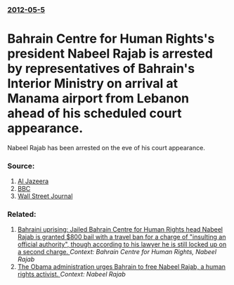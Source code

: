 ### [2012-05-5](/news/2012/05/5/index.md)

# Bahrain Centre for Human Rights's president Nabeel Rajab is arrested by representatives of Bahrain's Interior Ministry on arrival at Manama airport from Lebanon ahead of his scheduled court appearance. 

Nabeel Rajab has been arrested on the eve of his court appearance.


### Source:

1. [Al Jazeera](http://www.aljazeera.com/news/middleeast/2012/05/20125520402817287.html)
2. [BBC](http://www.bbc.co.uk/news/world-middle-east-17967253)
3. [Wall Street Journal](http://online.wsj.com/article/SB10001424052702304752804577386260333212548.html)

### Related:

1. [Bahraini uprising: Jailed Bahrain Centre for Human Rights head Nabeel Rajab is granted $800 bail with a travel ban for a charge of "insulting an official authority", though according to his lawyer he is still locked up on a second charge. ](/news/2012/05/20/bahraini-uprising-jailed-bahrain-centre-for-human-rights-head-nabeel-rajab-is-granted-800-bail-with-a-travel-ban-for-a-charge-of-insultin.md) _Context: Bahrain Centre for Human Rights, Nabeel Rajab_
2. [The Obama administration urges Bahrain to free Nabeel Rajab, a human rights activist. ](/news/2016/09/7/the-obama-administration-urges-bahrain-to-free-nabeel-rajab-a-human-rights-activist.md) _Context: Nabeel Rajab_
